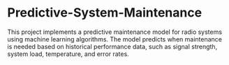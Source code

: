# Predictive-System-Maintenance
This project implements a predictive maintenance model for radio systems using machine learning algorithms. The model predicts when maintenance is needed based on historical performance data, such as signal strength, system load, temperature, and error rates.

